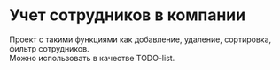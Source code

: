 # Учет сотрудников в компании
  Проект с такими функциями как добавление, удаление, сортировка, фильтр сотрудников. \
  Можно использовать в качестве TODO-list.
